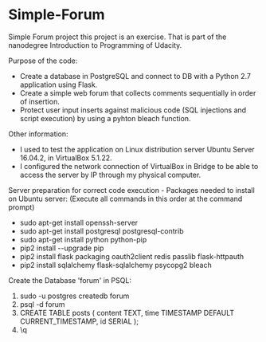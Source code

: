 # Simple-Forum
Simple Forum project this project is an exercise. That is part of the nanodegree Introduction to Programming of Udacity.

Purpose of the code:
- Create a database in PostgreSQL and connect to DB with a Python 2.7 application using Flask.
- Create a simple web forum that collects comments sequentially in order of insertion.
- Protect user input inserts against malicious code (SQL injections and script execution) by using a pyhton bleach function.

Other information:
- I used to test the application on Linux distribution server Ubuntu Server 16.04.2, in VirtualBox 5.1.22.
- I configured the network connection of VirtualBox in Bridge to be able to access the server by IP through my physical computer.

Server preparation for correct code execution - Packages needed to install on Ubuntu server:
(Execute all commands in this order at the command prompt)
- sudo apt-get install openssh-server
- sudo apt-get install postgresql postgresql-contrib
- sudo apt-get install python python-pip
- pip2 install --upgrade pip
- pip2 install flask packaging oauth2client redis passlib flask-httpauth
- pip2 install sqlalchemy flask-sqlalchemy psycopg2 bleach

Create the Database 'forum' in PSQL:
1) sudo -u postgres createdb forum
2) psql -d forum
3) CREATE TABLE posts ( content TEXT, time TIMESTAMP DEFAULT CURRENT_TIMESTAMP, id SERIAL );
4) \q




